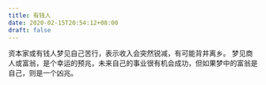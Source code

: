 ```yaml
---
title: 有钱人
date: 2020-02-15T20:54:12+08:00
draft: false
---
```


资本家或有钱人梦见自己苦行，表示收入会突然锐减，有可能背井离乡。
梦见商人或富翁，是个幸运的预兆，未来自己的事业很有机会成功，但如果梦中的富翁是自己，则是一个凶兆。
